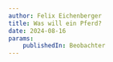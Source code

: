 ```yaml
---
author: Felix Eichenberger
title: Was will ein Pferd?
date: 2024-08-16
params:
    publishedIn: Beobachter
---
```

